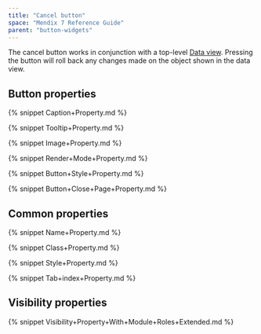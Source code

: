 ```yaml
---
title: "Cancel button"
space: "Mendix 7 Reference Guide"
parent: "button-widgets"
---
```



The cancel button works in conjunction with a top-level [Data view](data-view). Pressing the button will roll back any changes made on the object shown in the data view.

## Button properties

{% snippet Caption+Property.md %}

{% snippet Tooltip+Property.md %}

{% snippet Image+Property.md %}

{% snippet Render+Mode+Property.md %}

{% snippet Button+Style+Property.md %}

{% snippet Button+Close+Page+Property.md %}

## Common properties

{% snippet Name+Property.md %}

{% snippet Class+Property.md %}

{% snippet Style+Property.md %}

{% snippet Tab+index+Property.md %}

## Visibility properties

{% snippet Visibility+Property+With+Module+Roles+Extended.md %}
